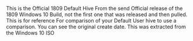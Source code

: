 This is the Official 1809  Default Hive From the send Official release of the 1809 Windows 10 Build, not the first one that was released and then pulled. This is for reference For comparison of your Default User hive to use a comparison. You can see the original create date. This was extracted from the Windows 10 ISO
